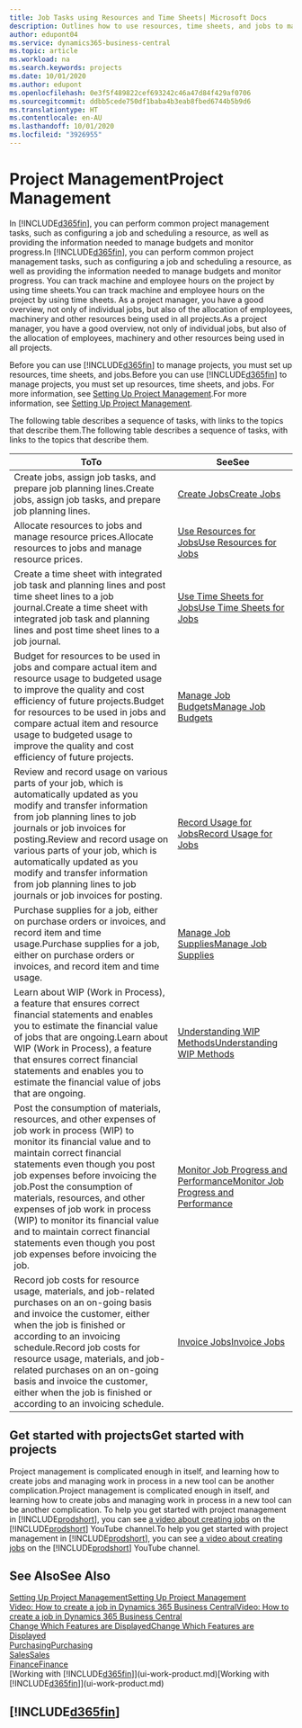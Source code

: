 ```yaml
---
title: Job Tasks using Resources and Time Sheets| Microsoft Docs
description: Outlines how to use resources, time sheets, and jobs to manage projects.
author: edupont04
ms.service: dynamics365-business-central
ms.topic: article
ms.workload: na
ms.search.keywords: projects
ms.date: 10/01/2020
ms.author: edupont
ms.openlocfilehash: 0e3f5f489822cef693242c46a47d84f429af0706
ms.sourcegitcommit: ddbb5cede750df1baba4b3eab8fbed6744b5b9d6
ms.translationtype: HT
ms.contentlocale: en-AU
ms.lasthandoff: 10/01/2020
ms.locfileid: "3926955"
---
```

# <a name="project-management"></a><span data-ttu-id="b17e6-103">Project Management</span><span class="sxs-lookup"><span data-stu-id="b17e6-103">Project Management</span></span>
<span data-ttu-id="b17e6-104">In [!INCLUDE[d365fin](includes/d365fin_md.md)], you can perform common project management tasks, such as configuring a job and scheduling a resource, as well as providing the information needed to manage budgets and monitor progress.</span><span class="sxs-lookup"><span data-stu-id="b17e6-104">In [!INCLUDE[d365fin](includes/d365fin_md.md)], you can perform common project management tasks, such as configuring a job and scheduling a resource, as well as providing the information needed to manage budgets and monitor progress.</span></span> <span data-ttu-id="b17e6-105">You can track machine and employee hours on the project by using time sheets.</span><span class="sxs-lookup"><span data-stu-id="b17e6-105">You can track machine and employee hours on the project by using time sheets.</span></span> <span data-ttu-id="b17e6-106">As a project manager, you have a good overview, not only of individual jobs, but also of the allocation of employees, machinery and other resources being used in all projects.</span><span class="sxs-lookup"><span data-stu-id="b17e6-106">As a project manager, you have a good overview, not only of individual jobs, but also of the allocation of employees, machinery and other resources being used in all projects.</span></span>

<span data-ttu-id="b17e6-107">Before you can use [!INCLUDE[d365fin](includes/d365fin_md.md)] to manage projects, you must set up resources, time sheets, and jobs.</span><span class="sxs-lookup"><span data-stu-id="b17e6-107">Before you can use [!INCLUDE[d365fin](includes/d365fin_md.md)] to manage projects, you must set up resources, time sheets, and jobs.</span></span> <span data-ttu-id="b17e6-108">For more information, see [Setting Up Project Management](projects-setup-projects.md).</span><span class="sxs-lookup"><span data-stu-id="b17e6-108">For more information, see [Setting Up Project Management](projects-setup-projects.md).</span></span>  

<span data-ttu-id="b17e6-109">The following table describes a sequence of tasks, with links to the topics that describe them.</span><span class="sxs-lookup"><span data-stu-id="b17e6-109">The following table describes a sequence of tasks, with links to the topics that describe them.</span></span>

| <span data-ttu-id="b17e6-110">To</span><span class="sxs-lookup"><span data-stu-id="b17e6-110">To</span></span> | <span data-ttu-id="b17e6-111">See</span><span class="sxs-lookup"><span data-stu-id="b17e6-111">See</span></span> |
| --- | --- |
| <span data-ttu-id="b17e6-112">Create jobs, assign job tasks, and prepare job planning lines.</span><span class="sxs-lookup"><span data-stu-id="b17e6-112">Create jobs, assign job tasks, and prepare job planning lines.</span></span> |[<span data-ttu-id="b17e6-113">Create Jobs</span><span class="sxs-lookup"><span data-stu-id="b17e6-113">Create Jobs</span></span>](projects-how-create-jobs.md) |
| <span data-ttu-id="b17e6-114">Allocate resources to jobs and manage resource prices.</span><span class="sxs-lookup"><span data-stu-id="b17e6-114">Allocate resources to jobs and manage resource prices.</span></span> |[<span data-ttu-id="b17e6-115">Use Resources for Jobs</span><span class="sxs-lookup"><span data-stu-id="b17e6-115">Use Resources for Jobs</span></span>](projects-how-use-resources.md) |
| <span data-ttu-id="b17e6-116">Create a time sheet with integrated job task and planning lines and post time sheet lines to a job journal.</span><span class="sxs-lookup"><span data-stu-id="b17e6-116">Create a time sheet with integrated job task and planning lines and post time sheet lines to a job journal.</span></span> |[<span data-ttu-id="b17e6-117">Use Time Sheets for Jobs</span><span class="sxs-lookup"><span data-stu-id="b17e6-117">Use Time Sheets for Jobs</span></span>](projects-how-use-time-sheets.md) |
| <span data-ttu-id="b17e6-118">Budget for resources to be used in jobs and compare actual item and resource usage to budgeted usage to improve the quality and cost efficiency of future projects.</span><span class="sxs-lookup"><span data-stu-id="b17e6-118">Budget for resources to be used in jobs and compare actual item and resource usage to budgeted usage to improve the quality and cost efficiency of future projects.</span></span> |[<span data-ttu-id="b17e6-119">Manage Job Budgets</span><span class="sxs-lookup"><span data-stu-id="b17e6-119">Manage Job Budgets</span></span>](projects-how-manage-budgets.md) |
| <span data-ttu-id="b17e6-120">Review and record usage on various parts of your job, which is automatically updated as you modify and transfer information from job planning lines to job journals or job invoices for posting.</span><span class="sxs-lookup"><span data-stu-id="b17e6-120">Review and record usage on various parts of your job, which is automatically updated as you modify and transfer information from job planning lines to job journals or job invoices for posting.</span></span> |[<span data-ttu-id="b17e6-121">Record Usage for Jobs</span><span class="sxs-lookup"><span data-stu-id="b17e6-121">Record Usage for Jobs</span></span>](projects-how-record-job-usage.md) |
| <span data-ttu-id="b17e6-122">Purchase supplies for a job, either on purchase orders or invoices, and record item and time usage.</span><span class="sxs-lookup"><span data-stu-id="b17e6-122">Purchase supplies for a job, either on purchase orders or invoices, and record item and time usage.</span></span> |[<span data-ttu-id="b17e6-123">Manage Job Supplies</span><span class="sxs-lookup"><span data-stu-id="b17e6-123">Manage Job Supplies</span></span>](projects-how-manage-project-supplies.md) |
| <span data-ttu-id="b17e6-124">Learn about WIP (Work in Process), a feature that ensures correct financial statements and enables you to estimate the financial value of jobs that are ongoing.</span><span class="sxs-lookup"><span data-stu-id="b17e6-124">Learn about WIP (Work in Process), a feature that ensures correct financial statements and enables you to estimate the financial value of jobs that are ongoing.</span></span> |[<span data-ttu-id="b17e6-125">Understanding WIP Methods</span><span class="sxs-lookup"><span data-stu-id="b17e6-125">Understanding WIP Methods</span></span>](projects-understanding-wip.md) |
| <span data-ttu-id="b17e6-126">Post the consumption of materials, resources, and other expenses of job work in process (WIP) to monitor its financial value and to maintain correct financial statements even though you post job expenses before invoicing the job.</span><span class="sxs-lookup"><span data-stu-id="b17e6-126">Post the consumption of materials, resources, and other expenses of job work in process (WIP) to monitor its financial value and to maintain correct financial statements even though you post job expenses before invoicing the job.</span></span> |[<span data-ttu-id="b17e6-127">Monitor Job Progress and Performance</span><span class="sxs-lookup"><span data-stu-id="b17e6-127">Monitor Job Progress and Performance</span></span>](projects-how-monitor-progress-performance.md) |
| <span data-ttu-id="b17e6-128">Record job costs for resource usage, materials, and job-related purchases on an on-going basis and invoice the customer, either when the job is finished or according to an invoicing schedule.</span><span class="sxs-lookup"><span data-stu-id="b17e6-128">Record job costs for resource usage, materials, and job-related purchases on an on-going basis and invoice the customer, either when the job is finished or according to an invoicing schedule.</span></span> |[<span data-ttu-id="b17e6-129">Invoice Jobs</span><span class="sxs-lookup"><span data-stu-id="b17e6-129">Invoice Jobs</span></span>](projects-how-invoice-jobs.md) |

## <a name="get-started-with-projects"></a><span data-ttu-id="b17e6-130">Get started with projects</span><span class="sxs-lookup"><span data-stu-id="b17e6-130">Get started with projects</span></span>

<span data-ttu-id="b17e6-131">Project management is complicated enough in itself, and learning how to create jobs and managing work in process in a new tool can be another complication.</span><span class="sxs-lookup"><span data-stu-id="b17e6-131">Project management is complicated enough in itself, and learning how to create jobs and managing work in process in a new tool can be another complication.</span></span> <span data-ttu-id="b17e6-132">To help you get started with project management in [!INCLUDE[prodshort](includes/prodshort.md)], you can see [a video about creating jobs](https://www.youtube.com/watch?v=VqaPWr7BWmw) on the [!INCLUDE[prodshort](includes/prodshort.md)] YouTube channel.</span><span class="sxs-lookup"><span data-stu-id="b17e6-132">To help you get started with project management in [!INCLUDE[prodshort](includes/prodshort.md)], you can see [a video about creating jobs](https://www.youtube.com/watch?v=VqaPWr7BWmw) on the [!INCLUDE[prodshort](includes/prodshort.md)] YouTube channel.</span></span>  

## <a name="see-also"></a><span data-ttu-id="b17e6-133">See Also</span><span class="sxs-lookup"><span data-stu-id="b17e6-133">See Also</span></span>

[<span data-ttu-id="b17e6-134">Setting Up Project Management</span><span class="sxs-lookup"><span data-stu-id="b17e6-134">Setting Up Project Management</span></span>](projects-setup-projects.md)  
[<span data-ttu-id="b17e6-135">Video: How to create a job in Dynamics 365 Business Central</span><span class="sxs-lookup"><span data-stu-id="b17e6-135">Video: How to create a job in Dynamics 365 Business Central</span></span>](https://www.youtube.com/watch?v=VqaPWr7BWmw)  
[<span data-ttu-id="b17e6-136">Change Which Features are Displayed</span><span class="sxs-lookup"><span data-stu-id="b17e6-136">Change Which Features are Displayed</span></span>](ui-experiences.md)  
[<span data-ttu-id="b17e6-137">Purchasing</span><span class="sxs-lookup"><span data-stu-id="b17e6-137">Purchasing</span></span>](purchasing-manage-purchasing.md)  
[<span data-ttu-id="b17e6-138">Sales</span><span class="sxs-lookup"><span data-stu-id="b17e6-138">Sales</span></span>](sales-manage-sales.md)  
[<span data-ttu-id="b17e6-139">Finance</span><span class="sxs-lookup"><span data-stu-id="b17e6-139">Finance</span></span>](finance.md)  
<span data-ttu-id="b17e6-140">[Working with [!INCLUDE[d365fin](includes/d365fin_md.md)]](ui-work-product.md)</span><span class="sxs-lookup"><span data-stu-id="b17e6-140">[Working with [!INCLUDE[d365fin](includes/d365fin_md.md)]](ui-work-product.md)</span></span>  

## [!INCLUDE[d365fin](includes/free_trial_md.md)]  
